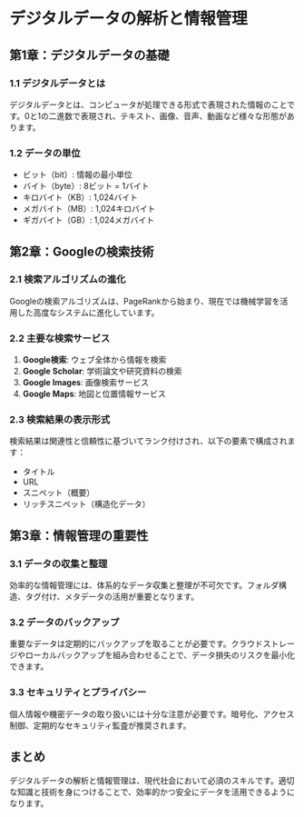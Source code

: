 # デジタルデータの解析と情報管理

## 第1章：デジタルデータの基礎

### 1.1 デジタルデータとは
デジタルデータとは、コンピュータが処理できる形式で表現された情報のことです。0と1の二進数で表現され、テキスト、画像、音声、動画など様々な形態があります。

### 1.2 データの単位
- ビット（bit）: 情報の最小単位
- バイト（byte）: 8ビット = 1バイト
- キロバイト（KB）: 1,024バイト
- メガバイト（MB）: 1,024キロバイト
- ギガバイト（GB）: 1,024メガバイト

## 第2章：Googleの検索技術

### 2.1 検索アルゴリズムの進化
Googleの検索アルゴリズムは、PageRankから始まり、現在では機械学習を活用した高度なシステムに進化しています。

### 2.2 主要な検索サービス
1. **Google検索**: ウェブ全体から情報を検索
2. **Google Scholar**: 学術論文や研究資料の検索
3. **Google Images**: 画像検索サービス
4. **Google Maps**: 地図と位置情報サービス

### 2.3 検索結果の表示形式
検索結果は関連性と信頼性に基づいてランク付けされ、以下の要素で構成されます：
- タイトル
- URL
- スニペット（概要）
- リッチスニペット（構造化データ）

## 第3章：情報管理の重要性

### 3.1 データの収集と整理
効率的な情報管理には、体系的なデータ収集と整理が不可欠です。フォルダ構造、タグ付け、メタデータの活用が重要となります。

### 3.2 データのバックアップ
重要なデータは定期的にバックアップを取ることが必要です。クラウドストレージやローカルバックアップを組み合わせることで、データ損失のリスクを最小化できます。

### 3.3 セキュリティとプライバシー
個人情報や機密データの取り扱いには十分な注意が必要です。暗号化、アクセス制御、定期的なセキュリティ監査が推奨されます。

## まとめ
デジタルデータの解析と情報管理は、現代社会において必須のスキルです。適切な知識と技術を身につけることで、効率的かつ安全にデータを活用できるようになります。 